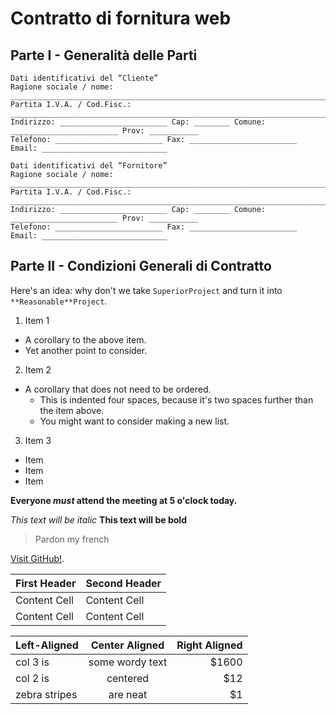 # Contratto di fornitura web

## Parte I - Generalità delle Parti
```
Dati identificativi del “Cliente” 
Ragione sociale / nome: ____________________________________________________________________________
Partita I.V.A. / Cod.Fisc.: ________________________________________________________________________
Indirizzo: ________________________ Cap: ________ Comune: ________________________ Prov: ___________ 
Telefono: ________________________ Fax: ________________________ Email: ____________________________

Dati identificativi del “Fornitore” 
Ragione sociale / nome: ____________________________________________________________________________
Partita I.V.A. / Cod.Fisc.: ________________________________________________________________________ 
Indirizzo: ________________________ Cap: ________ Comune: ________________________ Prov: ___________ 
Telefono: ________________________ Fax: ________________________ Email: ____________________________
```

## Parte II - Condizioni Generali di Contratto
Here's an idea: why don't we take `SuperiorProject` and turn it into `**Reasonable**Project`.

1. Item 1
  * A corollary to the above item.
  * Yet another point to consider.
2. Item 2
  * A corollary that does not need to be ordered.
    * This is indented four spaces, because it's two spaces further than the item above.
    * You might want to consider making a new list.
3. Item 3


* Item
* Item
* Item

**Everyone _must_ attend the meeting at 5 o'clock today.**

*This text will be italic*
**This text will be bold**

> Pardon my french

[Visit GitHub!](www.github.com).

| First Header  | Second Header |
| ------------- | ------------- |
| Content Cell  | Content Cell  |
| Content Cell  | Content Cell  |

| Left-Aligned  | Center Aligned  | Right Aligned |
| :------------ |:---------------:| -----:|
| col 3 is      | some wordy text | $1600 |
| col 2 is      | centered        |   $12 |
| zebra stripes | are neat        |    $1 |
